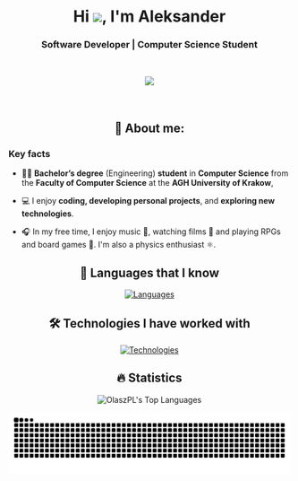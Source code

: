 <div align="center">

# Hi <img src="https://raw.githubusercontent.com/MartinHeinz/MartinHeinz/master/wave.gif" width="30px">, I'm Aleksander

### Software Developer | Computer Science Student

<br>

![](https://komarev.com/ghpvc/?username=OlaszPL&color=brightgreen&style=flat-square&abbreviated=true)

<br>

## 👨 About me:

</div>

### Key facts

- 👨‍🎓 **Bachelor’s degree** (Engineering) **student** in **Computer Science** from the **Faculty of Computer Science** at the **AGH University of Krakow**,

- 💻 I enjoy **coding, developing personal projects**, and **exploring new technologies**.

- 🎧 In my free time, I enjoy music 🎵, watching films 🎥 and playing RPGs and board games 🎲. I'm also a physics enthusiast ⚛️.


<div align="center">

## 🚀 Languages that I know

[![Languages](https://skillicons.dev/icons?i=py,java,c,bash,r)](https://skillicons.dev)

## 🛠️ Technologies I have worked with

[![Technologies](https://skillicons.dev/icons?i=arduino,cloudflare,docker,git,github,gradle,idea,linux,redhat,vscode,md,raspberrypi)](https://skillicons.dev)


## 🔥 Statistics

![OlaszPL's Top Languages](https://github-readme-stats.vercel.app/api/top-langs/?username=OlaszPL&theme=vue-dark&show_icons=true&hide_border=true&layout=compact&hide=jupyter%20notebook)

<picture>
  <source media="(prefers-color-scheme: dark)" srcset="https://raw.githubusercontent.com/OlaszPL/OlaszPL/output/github-contribution-grid-snake-dark.svg" />
  <source media="(prefers-color-scheme: light)" srcset="https://raw.githubusercontent.com/OlaszPL/OlaszPL/output/github-contribution-grid-snake.svg" />
  <img alt="github-snake" src="https://raw.githubusercontent.com/OlaszPL/OlaszPL/output/github-contribution-grid-snake.svg" />
</picture>

</div>
